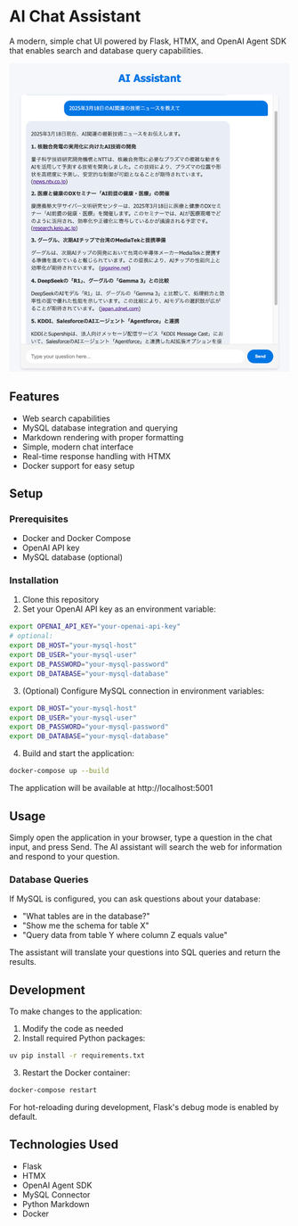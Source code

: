 # AI Chat Assistant

A modern, simple chat UI powered by Flask, HTMX, and OpenAI Agent SDK that enables search and database query capabilities.

![alt text](images/screenshot.png)

## Features

- Web search capabilities
- MySQL database integration and querying
- Markdown rendering with proper formatting
- Simple, modern chat interface
- Real-time response handling with HTMX
- Docker support for easy setup

## Setup

### Prerequisites

- Docker and Docker Compose
- OpenAI API key
- MySQL database (optional)

### Installation

1. Clone this repository
2. Set your OpenAI API key as an environment variable:

```bash
export OPENAI_API_KEY="your-openai-api-key"
# optional:
export DB_HOST="your-mysql-host"
export DB_USER="your-mysql-user"
export DB_PASSWORD="your-mysql-password"
export DB_DATABASE="your-mysql-database"
```

3. (Optional) Configure MySQL connection in environment variables:

```bash
export DB_HOST="your-mysql-host"
export DB_USER="your-mysql-user"
export DB_PASSWORD="your-mysql-password"
export DB_DATABASE="your-mysql-database"
```

4. Build and start the application:

```bash
docker-compose up --build
```

The application will be available at http://localhost:5001

## Usage

Simply open the application in your browser, type a question in the chat input, and press Send. The AI assistant will search the web for information and respond to your question.

### Database Queries

If MySQL is configured, you can ask questions about your database:
- "What tables are in the database?"
- "Show me the schema for table X"
- "Query data from table Y where column Z equals value"

The assistant will translate your questions into SQL queries and return the results.

## Development

To make changes to the application:

1. Modify the code as needed
2. Install required Python packages:

```bash
uv pip install -r requirements.txt
```

3. Restart the Docker container:

```bash
docker-compose restart
```

For hot-reloading during development, Flask's debug mode is enabled by default.

## Technologies Used

- Flask
- HTMX
- OpenAI Agent SDK
- MySQL Connector
- Python Markdown
- Docker
